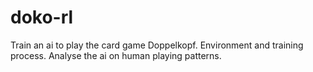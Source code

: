 # doko-rl

Train an ai to play the card game Doppelkopf.
Environment and training process. 
Analyse the ai on human playing patterns.
